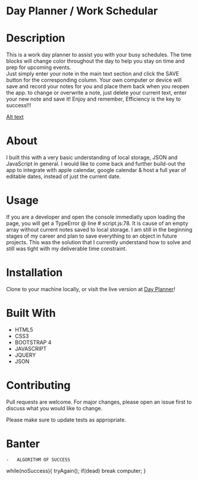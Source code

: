 # Day Planner / Work Schedular

# Description

This is a work day planner to assist you with your busy schedules. The time blocks will change color throughout the day to help you stay on time and prep for upcoming events.  
Just simply enter your note in the main text section and click the SAVE button for the corresponding column. Your own computer or device will save and record your notes for you and place them back when you reopen the app. to change or overwrite a note, just delete your current text, enter your new note and save it!
Enjoy and remember,
Efficiency is the key to success!!!

[Alt text](./assets/images/code-quiz.png?raw=true)

# About

I built this with a very basic understanding of local storage, JSON and JavaScript in general. I would like to come back and further build-out the app to integrate with apple calendar, google calendar & host a full year of editable dates, instead of just the current date.

# Usage

If you are a developer and open the console immediatly upon loading the page, you will get a TypeError @ line # script.js:78. It is cause of an empty array without current notes saved to local storage. I am still in the beginning stages of my career and plan to save everything to an object in future projects. This was the solution that I currently understand how to solve and still was tight with my deliverable time constraint.

# Installation

Clone to your machine locally, or visit the live version at [Day Planner](https://johnsasser.github.io/05-WorkScheduler/index.html)!

# Built With

- HTML5
- CSS3
- BOOTSTRAP 4
- JAVASCRIPT
- JQUERY
- JSON

# Contributing

Pull requests are welcome. For major changes, please open an issue first to discuss what you would like to change.

Please make sure to update tests as appropriate.

# Banter

    -   ALGORITHM OF SUCCESS

while(noSuccess){
tryAgain();
if(dead)
break computer;
}

